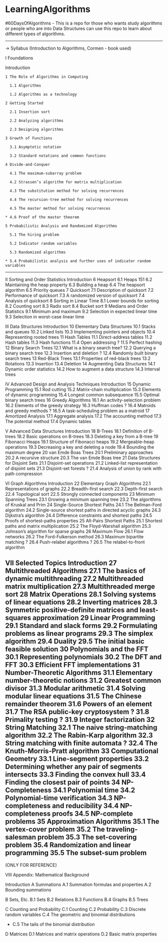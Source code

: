 # LearningAlgorithms
#60DaysOfAlgorithms - This is a repo for those who wants study algorithms or people who are into Data Structures can use this repo to learn about different types of algorithms.

--------------------------------------------------------------------------------------------------
-> Syllabus (Introduction to Algorithms, Cormen - book used)

I Foundations

  Introduction

    1 The Role of Algorithms in Computing

      1.1 Algorithms

      1.2 Algorithms as a technology

    2 Getting Started

      2.1 Insertion sort

      2.2 Analyzing algorithms

      2.3 Designing algorithms

    3 Growth of Functions

      3.1 Asymptotic notation

      3.2 Standard notations and common functions

    4 Divide-and-Conquer

      4.1 The maximum-subarray problem

      4.2 Strassen’s algorithm for matrix multiplication

      4.3 The substitution method for solving recurrences

      4.4 The recursion-tree method for solving recurrences

      4.5 The master method for solving recurrences

    * 4.6 Proof of the master theorem

    5 Probabilistic Analysis and Randomized Algorithms

      5.1 The hiring problem

      5.2 Indicator random variables

      5.3 Randomized algorithms

    * 5.4 Probabilistic analysis and further uses of indicator random variables

-------------------------------------------------------------------------------------------------------
II Sorting and Order Statistics
Introduction
6 Heapsort
6.1 Heaps 151
6.2 Maintaining the heap property
6.3 Building a heap
6.4 The heapsort algorithm
6.5 Priority queues
7 Quicksort 
7.1 Description of quicksort 
7.2 Performance of quicksort 
7.3 A randomized version of quicksort
7.4 Analysis of quicksort
8 Sorting in Linear Time
8.1 Lower bounds for sorting
8.2 Counting sort
8.3 Radix sort
8.4 Bucket sort
9 Medians and Order Statistics
9.1 Minimum and maximum
9.2 Selection in expected linear time
9.3 Selection in worst-case linear time

III Data Structures
Introduction
10 Elementary Data Structures
10.1 Stacks and queues
10.2 Linked lists
10.3 Implementing pointers and objects
10.4 Representing rooted trees
11 Hash Tables
11.1 Direct-address tables
11.2 Hash tables
11.3 Hash functions
11.4 Open addressing
? 11.5 Perfect hashing
12 Binary Search Trees
12.1 What is a binary search tree?
12.2 Querying a binary search tree
12.3 Insertion and deletion
? 12.4 Randomly built binary search trees
13 Red-Black Trees
13.1 Properties of red-black trees
13.2 Rotations
13.3 Insertion
13.4 Deletion
14 Augmenting Data Structures
14.1 Dynamic order statistics
14.2 How to augment a data structure
14.3 Interval trees

IV Advanced Design and Analysis Techniques
Introduction 
15 Dynamic Programming 
15.1 Rod cutting
15.2 Matrix-chain multiplication
15.3 Elements of dynamic programming
15.4 Longest common subsequence
15.5 Optimal binary search trees
16 Greedy Algorithms
16.1 An activity-selection problem
16.2 Elements of the greedy strategy
16.3 Huffman codes
? 16.4 Matroids and greedy methods
? 16.5 A task-scheduling problem as a matroid
17 Amortized Analysis
17.1 Aggregate analysis 
17.2 The accounting method
17.3 The potential method
17.4 Dynamic tables

V Advanced Data Structures
Introduction
18 B-Trees
18.1 Definition of B-trees
18.2 Basic operations on B-trees
18.3 Deleting a key from a B-tree
19 Fibonacci Heaps
19.1 Structure of Fibonacci heaps
19.2 Mergeable-heap operations
19.3 Decreasing a key and deleting a node
19.4 Bounding the maximum degree
20 van Emde Boas Trees
20.1 Preliminary approaches
20.2 A recursive structure
20.3 The van Emde Boas tree
21 Data Structures for Disjoint Sets
21.1 Disjoint-set operations
21.2 Linked-list representation of disjoint sets
21.3 Disjoint-set forests
? 21.4 Analysis of union by rank with path compression

VI Graph Algorithms
Introduction
22 Elementary Graph Algorithms
22.1 Representations of graphs
22.2 Breadth-first search
22.3 Depth-first search
22.4 Topological sort
22.5 Strongly connected components
23 Minimum Spanning Trees
23.1 Growing a minimum spanning tree
23.2 The algorithms of Kruskal and Prim
24 Single-Source Shortest Paths
24.1 The Bellman-Ford algorithm
24.2 Single-source shortest paths in directed acyclic graphs
24.3 Dijkstra’s algorithm
24.4 Difference constraints and shortest paths
24.5 Proofs of shortest-paths properties
25 All-Pairs Shortest Paths
25.1 Shortest paths and matrix multiplication
25.2 The Floyd-Warshall algorithm
25.3 Johnson’s algorithm for sparse graphs
26 Maximum Flow
26.1 Flow networks
26.2 The Ford-Fulkerson method
26.3 Maximum bipartite matching
? 26.4 Push-relabel algorithms
? 26.5 The relabel-to-front algorithm

VII Selected Topics
Introduction
27 Multithreaded Algorithms
27.1 The basics of dynamic multithreading
27.2 Multithreaded matrix multiplication
27.3 Multithreaded merge sort
28 Matrix Operations
28.1 Solving systems of linear equations
28.2 Inverting matrices
28.3 Symmetric positive-definite matrices and least-squares approximation
29 Linear Programming
29.1 Standard and slack forms
29.2 Formulating problems as linear programs
29.3 The simplex algorithm
29.4 Duality
29.5 The initial basic feasible solution
30 Polynomials and the FFT
30.1 Representing polynomials
30.2 The DFT and FFT
30.3 Efficient FFT implementations
31 Number-Theoretic Algorithms
31.1 Elementary number-theoretic notions
31.2 Greatest common divisor
31.3 Modular arithmetic
31.4 Solving modular linear equations
31.5 The Chinese remainder theorem
31.6 Powers of an element
31.7 The RSA public-key cryptosystem
? 31.8 Primality testing
? 31.9 Integer factorization
32 String Matching
32.1 The naive string-matching algorithm
32.2 The Rabin-Karp algorithm
32.3 String matching with finite automata
? 32.4 The Knuth-Morris-Pratt algorithm
33 Computational Geometry
33.1 Line-segment properties
33.2 Determining whether any pair of segments intersects
33.3 Finding the convex hull
33.4 Finding the closest pair of points
34 NP-Completeness
34.1 Polynomial time
34.2 Polynomial-time verification
34.3 NP-completeness and reducibility
34.4 NP-completeness proofs
34.5 NP-complete problems
35 Approximation Algorithms
35.1 The vertex-cover problem
35.2 The traveling-salesman problem
35.3 The set-covering problem
35.4 Randomization and linear programming
35.5 The subset-sum problem
-------------------------------------------------
(ONLY FOR REFERENCE)

VIII Appendix: Mathematical Background

Introduction
A Summations
A.1 Summation formulas and properties
A.2 Bounding summations

B Sets, Etc.
B.1 Sets
B.2 Relations
B.3 Functions
B.4 Graphs
B.5 Trees

C Counting and Probability
C.1 Counting
C.2 Probability
C.3 Discrete random variables
C.4 The geometric and binomial distributions
* C.5 The tails of the binomial distribution

D Matrices
D.1 Matrices and matrix operations
D.2 Basic matrix properties
